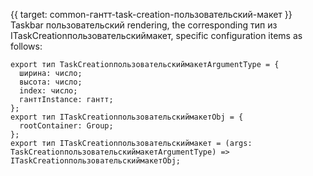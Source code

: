 {{ target: common-гантт-task-creation-пользовательский-макет }}
Taskbar пользовательский rendering, the corresponding тип из ITaskCreationпользовательскиймакет, specific configuration items as follows:

```
export тип TaskCreationпользовательскиймакетArgumentType = {
  ширина: число;
  высота: число;
  index: число;
  ганттInstance: гантт;
};
export тип ITaskCreationпользовательскиймакетObj = {
  rootContainer: Group;
};
export тип ITaskCreationпользовательскиймакет = (args: TaskCreationпользовательскиймакетArgumentType) => ITaskCreationпользовательскиймакетObj;
```

